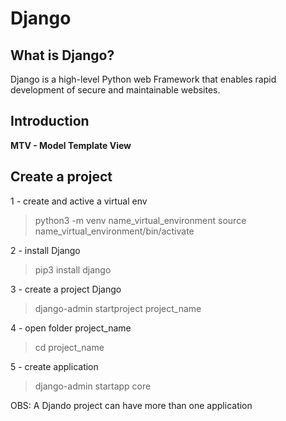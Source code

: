 # Django

## What is Django?
Django is a high-level Python web Framework that enables rapid development of secure and maintainable websites.

## Introduction
**MTV - Model Template View**

## Create a project
1 - create and active a virtual env

> python3 -m venv name_virtual_environment
> source name_virtual_environment/bin/activate

 2 - install Django
 > pip3 install django

 3 - create a project Django
 > django-admin startproject project_name

4 - open folder project_name
> cd project_name

5 - create application
> django-admin startapp core

OBS: A Djando project can have more than one application
